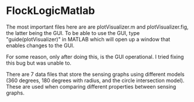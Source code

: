 FlockLogicMatlab
================
The most important files here are are plotVisualizer.m and plotVisualizer.fig, the latter being the GUI. To be able to use the GUI, type "guide(plotVisualizer)" in MATLAB which will open up a window that enables changes to the GUI.

For some reason, only after doing this, is the GUI operational. I tried fixing this bug but was unable to.

There are 7 data files that store the sensing graphs using different models (360 degrees, 180 degrees with radius, and the circle intersection model). These are used when comparing different properties between sensing graphs.
